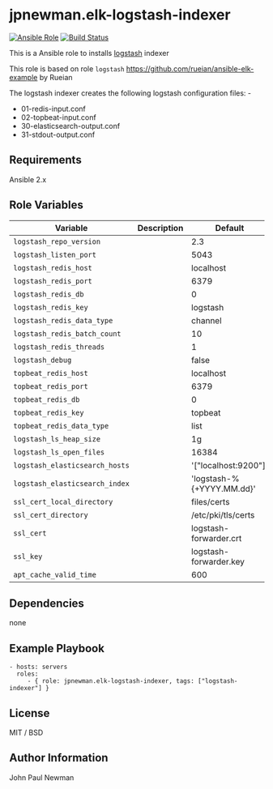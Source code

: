 # jpnewman.elk-logstash-indexer

[![Ansible Role](https://img.shields.io/ansible/role/9590.svg?maxAge=2592000)](https://galaxy.ansible.com/jpnewman/elk-logstash-indexer/)
[![Build Status](https://travis-ci.org/jpnewman/ansible-role-elk-logstash-indexer.svg?branch=master)](https://travis-ci.org/jpnewman/ansible-role-elk-logstash-indexer)

This is a Ansible role to installs [logstash](https://www.elastic.co/products/logstash) indexer

This role is based on role ```logstash``` <https://github.com/rueian/ansible-elk-example> by Rueian

The logstash indexer creates the following logstash configuration files: -

- 01-redis-input.conf
- 02-topbeat-input.conf
- 30-elasticsearch-output.conf
- 31-stdout-output.conf

## Requirements

Ansible 2.x

## Role Variables

|Variable|Description|Default|
|---|---|---|
|```logstash_repo_version```||2.3|
|```logstash_listen_port```||5043|
|```logstash_redis_host```||localhost|
|```logstash_redis_port```||6379|
|```logstash_redis_db```||0|
|```logstash_redis_key```||logstash|
|```logstash_redis_data_type```||channel|
|```logstash_redis_batch_count```||10|
|```logstash_redis_threads```||1|
|```logstash_debug```||false|
|```topbeat_redis_host```||localhost|
|```topbeat_redis_port```||6379|
|```topbeat_redis_db```||0|
|```topbeat_redis_key```||topbeat|
|```topbeat_redis_data_type```||list|
|```logstash_ls_heap_size```||1g|
|```logstash_ls_open_files```||16384|
|```logstash_elasticsearch_hosts```||'["localhost:9200"]'|
|```logstash_elasticsearch_index```||'logstash-%{+YYYY.MM.dd}'|
|```ssl_cert_local_directory```||files/certs|
|```ssl_cert_directory```||/etc/pki/tls/certs|
|```ssl_cert```||logstash-forwarder.crt|
|```ssl_key```||logstash-forwarder.key|
|```apt_cache_valid_time```||600|

## Dependencies

none

## Example Playbook

    - hosts: servers
      roles:
         - { role: jpnewman.elk-logstash-indexer, tags: ["logstash-indexer"] }

## License

MIT / BSD

## Author Information

John Paul Newman
